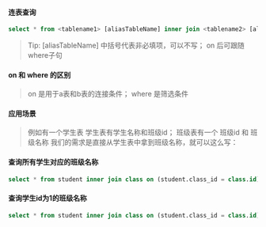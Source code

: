 #### 连表查询

```sql
select * from <tablename1> [aliasTableName] inner join <tablename2> [aliasTableName2] on (aliasTableName.field = aliasTableName2.field) 
```

> Tip:
> [aliasTableName] 中括号代表非必填项，可以不写；
> on 后可跟随 where子句

#### on 和 where 的区别
> on 是用于a表和b表的连接条件；
> where 是筛选条件

#### 应用场景
> 例如有一个学生表 学生表有学生名称和班级id；
> 班级表有一个 班级id 和 班级名称
> 我们的需求是直接从学生表中拿到班级名称，就可以这么写：

#### 查询所有学生对应的班级名称
```sql
select * from student inner join class on (student.class_id = class.id);
```

#### 查询学生id为1的班级名称
```sql
select * from student inner join class on (student.class_id = class.id) where student.id = 1
```
